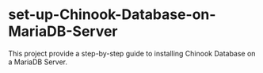 # set-up-Chinook-Database-on-MariaDB-Server
This project provide a step-by-step guide to installing Chinook Database on a MariaDB Server.
